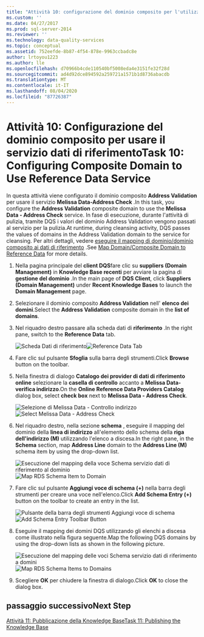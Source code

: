 ```yaml
---
title: "Attività 10: configurazione del dominio composito per l'utilizzo del servizio dati di riferimento | Microsoft Docs"
ms.custom: ''
ms.date: 04/27/2017
ms.prod: sql-server-2014
ms.reviewer: ''
ms.technology: data-quality-services
ms.topic: conceptual
ms.assetid: 752eefde-8b87-4f54-878e-9963ccbadc8e
author: lrtoyou1223
ms.author: lle
ms.openlocfilehash: d70966b4cde110540bf5008eda4e3151fe32f28d
ms.sourcegitcommit: ad4d92dce894592a259721a1571b1d8736abacdb
ms.translationtype: MT
ms.contentlocale: it-IT
ms.lasthandoff: 08/04/2020
ms.locfileid: "87726387"
---
```

# <a name="task-10-configuring-composite-domain-to-use-reference-data-service"></a><span data-ttu-id="e5d92-102">Attività 10: Configurazione del dominio composito per usare il servizio dati di riferimento</span><span class="sxs-lookup"><span data-stu-id="e5d92-102">Task 10: Configuring Composite Domain to Use Reference Data Service</span></span>
  <span data-ttu-id="e5d92-103">In questa attività viene configurato il dominio composito **Address Validation** per usare il servizio **Melissa Data-Address Check** .</span><span class="sxs-lookup"><span data-stu-id="e5d92-103">In this task, you configure the **Address Validation** composite domain to use the **Melissa Data - Address Check** service.</span></span> <span data-ttu-id="e5d92-104">In fase di esecuzione, durante l'attività di pulizia, tramite DQS i valori del dominio Address Validation vengono passati al servizio per la pulizia.</span><span class="sxs-lookup"><span data-stu-id="e5d92-104">At runtime, during cleansing activity, DQS passes the values of domains in the Address Validation domain to the service for cleansing.</span></span> <span data-ttu-id="e5d92-105">Per altri dettagli, vedere [eseguire il mapping di dominio/dominio composito ai dati di riferimento](https://msdn.microsoft.com/library/hh213030.aspx) .</span><span class="sxs-lookup"><span data-stu-id="e5d92-105">See [Map Domain/Composite Domain to Reference Data](https://msdn.microsoft.com/library/hh213030.aspx) for more details.</span></span>  
  
1.  <span data-ttu-id="e5d92-106">Nella pagina principale del **client DQS**fare clic su **suppliers (Domain Management)** in **Knowledge Base recenti** per avviare la pagina di **gestione del dominio** .</span><span class="sxs-lookup"><span data-stu-id="e5d92-106">In the main page of **DQS Client**, click **Suppliers (Domain Management)** under **Recent Knowledge Bases** to launch the **Domain Management** page.</span></span>  
  
2.  <span data-ttu-id="e5d92-107">Selezionare il dominio composito **Address Validation** nell' **elenco dei domini**.</span><span class="sxs-lookup"><span data-stu-id="e5d92-107">Select the **Address Validation** composite domain in the **list of domains**.</span></span>  
  
3.  <span data-ttu-id="e5d92-108">Nel riquadro destro passare alla scheda dati di **riferimento** .</span><span class="sxs-lookup"><span data-stu-id="e5d92-108">In the right pane, switch to the **Reference Data** tab.</span></span>  
  
     <span data-ttu-id="e5d92-109">![Scheda Dati di riferimento](../../2014/tutorials/media/et-configuringcdtouserds-01.jpg "Scheda Dati di riferimento")</span><span class="sxs-lookup"><span data-stu-id="e5d92-109">![Reference Data Tab](../../2014/tutorials/media/et-configuringcdtouserds-01.jpg "Reference Data Tab")</span></span>  
  
4.  <span data-ttu-id="e5d92-110">Fare clic sul pulsante **Sfoglia** sulla barra degli strumenti.</span><span class="sxs-lookup"><span data-stu-id="e5d92-110">Click **Browse** button on the toolbar.</span></span>  
  
5.  <span data-ttu-id="e5d92-111">Nella finestra di dialogo **Catalogo dei provider di dati di riferimento online** selezionare la **casella di controllo** accanto a **Melissa Data-verifica indirizzo**.</span><span class="sxs-lookup"><span data-stu-id="e5d92-111">On the **Online Reference Data Providers Catalog** dialog box, select **check box** next to **Melissa Data - Address Check**.</span></span>  
  
     <span data-ttu-id="e5d92-112">![Selezione di Melissa Data - Controllo indirizzo](../../2014/tutorials/media/et-configuringcdtouserds-02.jpg "Selezione di Melissa Data - Controllo indirizzo")</span><span class="sxs-lookup"><span data-stu-id="e5d92-112">![Select Melissa Data - Address Check](../../2014/tutorials/media/et-configuringcdtouserds-02.jpg "Select Melissa Data - Address Check")</span></span>  
  
6.  <span data-ttu-id="e5d92-113">Nel riquadro destro, nella sezione **schema** , eseguire il mapping del dominio della **linea di indirizzo** all'elemento dello schema della **riga dell'indirizzo (M)** utilizzando l'elenco a discesa.</span><span class="sxs-lookup"><span data-stu-id="e5d92-113">In the right pane, in the **Schema** section, map **Address Line** domain to the **Address Line (M)** schema item by using the drop-down list.</span></span>  
  
     <span data-ttu-id="e5d92-114">![Esecuzione del mapping della voce Schema servizio dati di riferimento al dominio](../../2014/tutorials/media/et-configuringcdtouserds-03.jpg "Esecuzione del mapping della voce Schema servizio dati di riferimento al dominio")</span><span class="sxs-lookup"><span data-stu-id="e5d92-114">![Map RDS Schema Item to Domain](../../2014/tutorials/media/et-configuringcdtouserds-03.jpg "Map RDS Schema Item to Domain")</span></span>  
  
7.  <span data-ttu-id="e5d92-115">Fare clic sul pulsante **Aggiungi voce di schema (+)** nella barra degli strumenti per creare una voce nell'elenco.</span><span class="sxs-lookup"><span data-stu-id="e5d92-115">Click **Add Schema Entry (+)** button on the toolbar to create an entry in the list.</span></span>  
  
     <span data-ttu-id="e5d92-116">![Pulsante della barra degli strumenti Aggiungi voce di schema](../../2014/tutorials/media/et-configuringcdtouserds-04.jpg "Pulsante della barra degli strumenti Aggiungi voce di schema")</span><span class="sxs-lookup"><span data-stu-id="e5d92-116">![Add Schema Entry Toolbar Button](../../2014/tutorials/media/et-configuringcdtouserds-04.jpg "Add Schema Entry Toolbar Button")</span></span>  
  
8.  <span data-ttu-id="e5d92-117">Eseguire il mapping dei domini DQS utilizzando gli elenchi a discesa come illustrato nella figura seguente.</span><span class="sxs-lookup"><span data-stu-id="e5d92-117">Map the following DQS domains by using the drop-down lists as shown in the following picture.</span></span>  
  
     <span data-ttu-id="e5d92-118">![Esecuzione del mapping delle voci Schema servizio dati di riferimento a domini](../../2014/tutorials/media/et-configuringcdtouserds-05.jpg "Esecuzione del mapping delle voci Schema servizio dati di riferimento a domini")</span><span class="sxs-lookup"><span data-stu-id="e5d92-118">![Map RDS Schema Items to Domains](../../2014/tutorials/media/et-configuringcdtouserds-05.jpg "Map RDS Schema Items to Domains")</span></span>  
  
9. <span data-ttu-id="e5d92-119">Scegliere **OK** per chiudere la finestra di dialogo.</span><span class="sxs-lookup"><span data-stu-id="e5d92-119">Click **OK** to close the dialog box.</span></span>  
  
## <a name="next-step"></a><span data-ttu-id="e5d92-120">passaggio successivo</span><span class="sxs-lookup"><span data-stu-id="e5d92-120">Next Step</span></span>  
 [<span data-ttu-id="e5d92-121">Attività 11: Pubblicazione della Knowledge Base</span><span class="sxs-lookup"><span data-stu-id="e5d92-121">Task 11: Publishing the Knowledge Base</span></span>](../../2014/tutorials/task-11-publishing-the-knowledge-base.md)  
  
  
